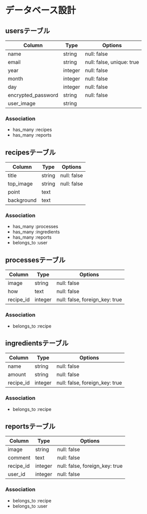 # データベース設計
## usersテーブル

|Column|Type|Options|
|------|----|-------|
|name|string|null: false|
|email|string|null: false, unique: true|
|year|integer|null: false|
|month|integer|null: false|
|day|integer|null: false|
|encrypted_password|string|null: false|
|user_image|string||

### Association
- has_many :recipes
- has_many :reports

## recipesテーブル

|Column|Type|Options|
|------|----|-------|
|title|string|null: false|
|top_image|string|null: false|
|point|text||
|background|text||

### Association
- has_many :processes
- has_many :ingredients
- has_many :reports
- belongs_to :user

## processesテーブル

|Column|Type|Options|
|------|----|-------|
|image|string|null: false|
|how|text|null: false|
|recipe_id|integer|null: false, foreign_key: true|

### Association
- belongs_to :recipe

## ingredientsテーブル

|Column|Type|Options|
|------|----|-------|
|name|string|null: false|
|amount|string|null: false|
|recipe_id|integer|null: false, foreign_key: true|

### Association
- belongs_to :recipe

## reportsテーブル

|Column|Type|Options|
|------|----|-------|
|image|string|null: false|
|comment|text|null: false|
|recipe_id|integer|null: false, foreign_key: true|
|user_id|integer|null: false|

### Association
- belongs_to :recipe
- belongs_to :user